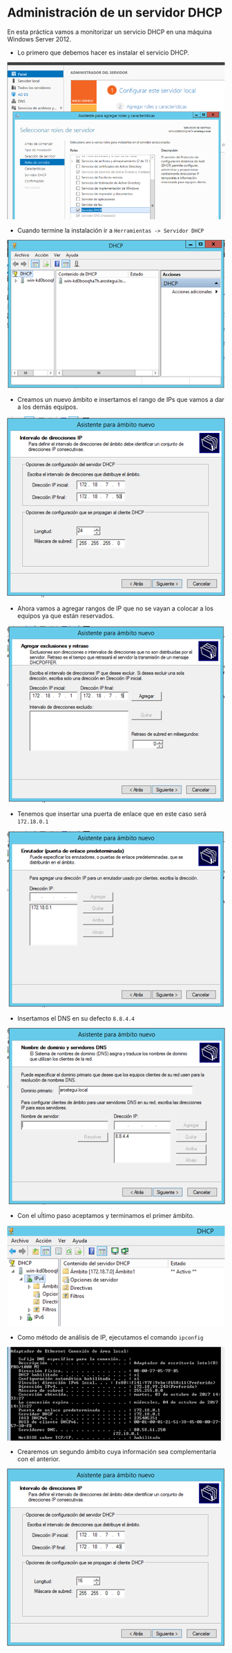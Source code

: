 # Administración de un servidor DHCP
En esta práctica vamos a monitorizar un servicio DHCP en una máquina Windows Server 2012.

- Lo primero que debemos hacer es instalar el servicio DHCP.

![1](./img/1.png)

- Cuando termine la instalación ir a `Herramientas -> Servidor DHCP`

![2](./img/2.png)

- Creamos un nuevo ámbito e insertamos el rango de IPs que vamos a dar a los demás equipos.

![3](./img/3.png)

- Ahora vamos a agregar rangos de IP que no se vayan a colocar a los equipos ya que están reservados.

![3](./img/4.png)

- Tenemos que insertar una puerta de enlace que en este caso será `172.18.0.1`

![3](./img/5.png)

- Insertamos el DNS en su defecto `8.8.4.4`

![3](./img/6.png)

- Con el uĺtimo paso aceptamos y terminamos el primer ámbito.

![3](./img/7.png)

- Como método de análisis de IP, ejecutamos el comando `ipconfig`

![3](./img/8.png)

- Crearemos un segundo ámbito cuya información sea complementaria con el anterior.

![3](./img/9.png)
